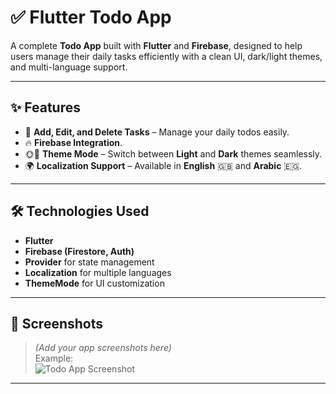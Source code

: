 # ✅ Flutter Todo App

A complete **Todo App** built with **Flutter** and **Firebase**, designed to help users manage their daily tasks efficiently with a clean UI, dark/light themes, and multi-language support.

---

## ✨ Features

- 📝 **Add, Edit, and Delete Tasks** – Manage your daily todos easily.  
- 🔥 **Firebase Integration**.  
- 🌞🌚 **Theme Mode** – Switch between **Light** and **Dark** themes seamlessly.  
- 🌍 **Localization Support** – Available in **English** 🇬🇧 and **Arabic** 🇪🇬.   


---

## 🛠️ Technologies Used

- **Flutter**  
- **Firebase (Firestore, Auth)**  
- **Provider** for state management  
- **Localization** for multiple languages  
- **ThemeMode** for UI customization  

---

## 📸 Screenshots

> *(Add your app screenshots here)*  
> Example:  
> ![Todo App Screenshot](link_to_image)

---

